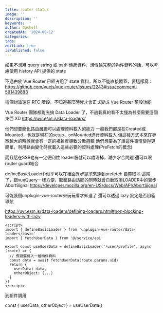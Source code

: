 ```yaml
---
title: router status
image: ''
description: ''
keywords: ''
author: Opshell
createdAt: '2024-09-12'
categories: 
tags: 
editLink: true
isPublished: false
---
```

如果不想用 query string 或 path 傳遞資料，想傳輸完整的物件資料的話，可以考慮使用 history API 提供的 state

不過由於 Vue Router 已經占用了 state 資料，所以不能直接覆蓋，要這樣寫：
https://github.com/vuejs/vue-router/issues/2243#issuecomment-591439883

這個討論還在 RFC 階段，不知道甚麼時候才會正式變成 Vue Router 預設功能

Vue Router 團隊都跑去搞 Data Loader 了，不過我真的看不太懂為甚麼需要這個東西 XD
https://uvr.esm.is/data-loaders/

他們想要簡化路由層級可以處理資料載入的能力
一般我們都是在Created或Mounted，也就是現在的setup、onMounted進行資料載入
但這種方式本來在專案越大的時候就會有一定的複雜度導致分散邏輯
他們想要為了讓這件事情變得更簡單，利用路由變化時就載入這些必要的資料處理(PreFetch的概念)

而且這在SSR也有一定便利性
loader層就可以處理掉，減少水合問題
還可以跟router guard結合

defineBasicLoader()似乎可以在裡面異步請求來達到prefetch  自帶取消
這屌了，跟vueQuery一樣方便，取銷路由訪問的同時就會自動取消LOADER中的異步 AbortSignal
https://developer.mozilla.org/en-US/docs/Web/API/AbortSignal

可能裝個unplugin-vue-router來玩玩看才知道了
還可以透過 lazy 設定是否阻塞導航

https://uvr.esm.is/data-loaders/defining-loaders.html#non-blocking-loaders-with-lazy

```vue
<script>
import { defineBasicLoader } from 'unplugin-vue-router/data-loaders/basic'
import { fetchUserData } from '@/service/api'

export const useUserData = defineBasicLoader('/user/profile', async (route) => {
  // 假設要傳入一組物件資料
  const data = await fetchUserData(route.params.uid)
  return {
    userData: data,
    otherObject: {...}
  }
})
</script>
```

到組件調用

const {
  userData,
  otherObject
} = useUserData()
